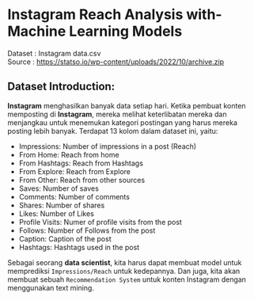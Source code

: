 # Instagram Reach Analysis with-Machine Learning Models

Dataset : Instagram data.csv  
Source : https://statso.io/wp-content/uploads/2022/10/archive.zip

## Dataset Introduction:  

**Instagram** menghasilkan banyak data setiap hari. Ketika pembuat konten memposting di **Instagram**, mereka melihat keterlibatan mereka dan menjangkau untuk menemukan kategori postingan yang harus mereka posting lebih banyak. Terdapat 13 kolom dalam dataset ini, yaitu:

- Impressions: Number of impressions in a post (Reach)
- From Home: Reach from home
- From Hashtags: Reach from Hashtags
- From Explore: Reach from Explore
- From Other: Reach from other sources
- Saves: Number of saves
- Comments: Number of comments
- Shares: Number of shares
- Likes: Number of Likes
- Profile Visits: Numer of profile visits from the post
- Follows: Number of Follows from the post
- Caption: Caption of the post
- Hashtags: Hashtags used in the post

Sebagai seorang **data scientist**, kita harus dapat membuat model untuk memprediksi `Impressions/Reach` untuk kedepannya. Dan juga, kita akan membuat sebuah `Recommendation System` untuk konten Instagram dengan menggunakan text mining.


